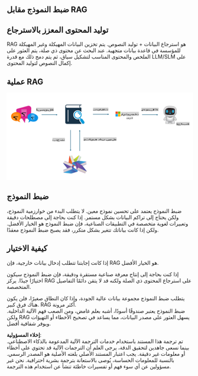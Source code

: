 ## ضبط النموذج مقابل RAG

## توليد المحتوى المعزز بالاسترجاع

RAG هو استرجاع البيانات + توليد النصوص. يتم تخزين البيانات المهيكلة وغير المهيكلة للمؤسسة في قاعدة بيانات متجهية. عند البحث عن محتوى ذي صلة، يتم العثور على الملخص والمحتوى المناسب لتشكيل سياق، ثم يتم دمج ذلك مع قدرة LLM/SLM على إكمال النصوص لتوليد المحتوى.

## عملية RAG
![FinetuningvsRAG](../../../../translated_images/rag.36e7cb856f120334d577fde60c6a5d7c5eecae255dac387669303d30b4b3efa4.ar.png)

## ضبط النموذج
ضبط النموذج يعتمد على تحسين نموذج معين. لا يتطلب البدء من خوارزمية النموذج، ولكن يحتاج إلى تراكم البيانات بشكل مستمر. إذا كنت بحاجة إلى مصطلحات دقيقة وتعبيرات لغوية متخصصة في التطبيقات الصناعية، فإن ضبط النموذج هو الخيار الأفضل. ولكن إذا كانت بياناتك تتغير بشكل متكرر، فقد يصبح ضبط النموذج معقدًا.

## كيفية الاختيار
إذا كانت إجابتنا تتطلب إدخال بيانات خارجية، فإن RAG هو الخيار الأفضل.

إذا كنت بحاجة إلى إنتاج معرفة صناعية مستقرة ودقيقة، فإن ضبط النموذج سيكون اختيارًا جيدًا. يركز RAG على استرجاع المحتوى ذي الصلة ولكنه قد لا يتقن دائمًا التفاصيل المتخصصة.

يتطلب ضبط النموذج مجموعة بيانات عالية الجودة، وإذا كان النطاق صغيرًا، فلن يكون هناك فرق كبير. RAG أكثر مرونة.  
ضبط النموذج يعتبر صندوقًا أسودًا، أشبه بعلم غامض، ومن الصعب فهم الآلية الداخلية. ولكن RAG يسهل العثور على مصدر البيانات، مما يساعد في تصحيح الأخطاء أو التهيؤات ويوفر شفافية أفضل.

**إخلاء المسؤولية**:  
تم ترجمة هذا المستند باستخدام خدمات الترجمة الآلية المدعومة بالذكاء الاصطناعي. بينما نسعى جاهدين لتحقيق الدقة، يرجى العلم أن الترجمات الآلية قد تحتوي على أخطاء أو معلومات غير دقيقة. يجب اعتبار المستند الأصلي بلغته الأصلية هو المصدر الرسمي. بالنسبة للمعلومات الحساسة، يُوصى بالاستعانة بترجمة بشرية احترافية. نحن غير مسؤولين عن أي سوء فهم أو تفسيرات خاطئة تنشأ عن استخدام هذه الترجمة.